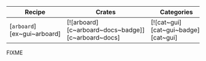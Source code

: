 | Recipe | Crates | Categories |
|--------|--------|------------|
| [`arboard`][ex~gui~arboard] | [![arboard][c~arboard~docs~badge]][c~arboard~docs] | [![cat~gui][cat~gui~badge]][cat~gui] |

<div class="hidden">
FIXME
</div>
